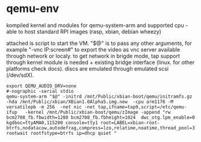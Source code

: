 qemu-env
========

kompiled kernel and modules for qemu-system-arm and supported cpu - able to host standard RPI images (rasp, xbian, debian wheezy)

attached is script to start the VM. "$@" is to pass any other arguments, for example "-vnc IP:screen#" to export the video as vnc server available through network or localy. to get network in brigde mode, tap support through kernel module is needed + existing bridge interface (linux. for other platforms check docs). discs are emulated through emulated scsi (/dev/sdX).

```
export QEMU_AUDIO_DRV=none
#-nographic -serial stdio 
qemu-system-arm "$@" -initrd /mnt/Public/xbian-boot/qemu/initramfs.gz -hda /mnt/Public/xbian/XBian1.0Alpha5.img.new  -cpu arm1176 -M  versatilepb -m 256  -net nic -net tap,ifname=tap9,script=/etc/qemu-ifup   -kernel /mnt/Public/xbian-boot/qemu/zImage -append "rw bcm2708_fb.fbwidth=1280 bcm2708_fb.fbheight=1024  dwc_otg.lpm_enable=0 kgdboc=ttyAMA0,115200 console=tty1 root=LABEL=xbian-root-btrfs,nodatacow,autodefrag,compress=lzo,relatime,noatime,thread_pool=3 rootwait rootfstype=btrfs ip=dhcp quiet "
```
